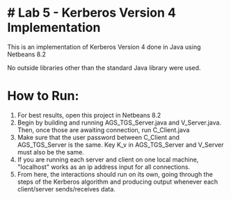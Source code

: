 # # Lab 5 - Kerberos Version 4 Implementation

This is an implementation of Kerberos Version 4 done in Java using Netbeans 8.2 

No outside libraries other than the standard Java library were used.

# How to Run:
1. For best results, open this project in Netbeans 8.2
2. Begin by building and running AGS_TGS_Server.java and V_Server.java. Then, once those are awaiting connection, run C_Client.java
3. Make sure that the user password between C_Client and AGS_TGS_Server is the same. Key K_v in AGS_TGS_Server and V_Server must also be the same.
4. If you are running each server and client on one local machine, "localhost" works as an ip address input for all connections.
5. From here, the interactions should run on its own, going through the steps of the Kerberos algorithm and producing output whenever
  each client/server sends/receives data.
